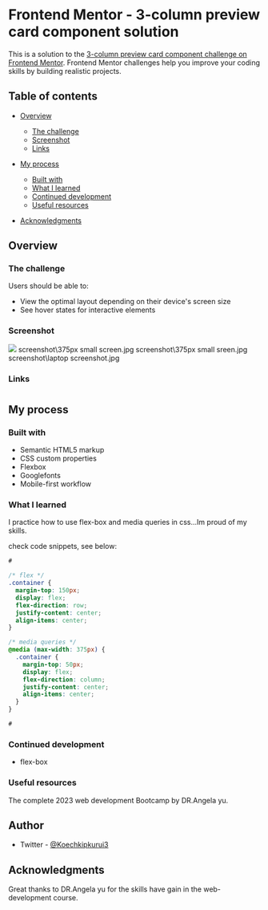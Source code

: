 # Frontend Mentor - 3-column preview card component solution

This is a solution to the [3-column preview card component challenge on Frontend Mentor](https://www.frontendmentor.io/challenges/3column-preview-card-component-pH92eAR2-). Frontend Mentor challenges help you improve your coding skills by building realistic projects.

## Table of contents

- [Overview](#overview)
  - [The challenge](#the-challenge)
  - [Screenshot](#screenshot)
  - [Links](#links)
- [My process](#my-process)

  - [Built with](#built-with)
  - [What I learned](#what-i-learned)
  - [Continued development](#continued-development)
  - [Useful resources](#useful-resources)

- [Acknowledgments](#acknowledgments)

## Overview

### The challenge

Users should be able to:

- View the optimal layout depending on their device's screen size
- See hover states for interactive elements

### Screenshot

![](./screenshot.jpg)
screenshot\375px small screen.jpg
screenshot\375px small sreen.jpg
screenshot\laptop screenshot.jpg

### Links

#

## My process

### Built with

- Semantic HTML5 markup
- CSS custom properties
- Flexbox
- Googlefonts
- Mobile-first workflow

### What I learned

I practice how to use flex-box and media queries in css...Im proud of my skills.

check code snippets, see below:

```html
#
```

```css
/* flex */
.container {
  margin-top: 150px;
  display: flex;
  flex-direction: row;
  justify-content: center;
  align-items: center;
}

/* media queries */
@media (max-width: 375px) {
  .container {
    margin-top: 50px;
    display: flex;
    flex-direction: column;
    justify-content: center;
    align-items: center;
  }
}
```

```js
#
```

### Continued development

- flex-box

### Useful resources

The complete 2023 web development Bootcamp by DR.Angela yu.

## Author

- Twitter - [@Koechkipkurui3](https://www.twitter.com/@Koechkipkurui3)

## Acknowledgments

Great thanks to DR.Angela yu for the skills have gain in the web-development course.

